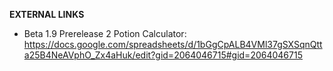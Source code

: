 **EXTERNAL LINKS**
- Beta 1.9 Prerelease 2 Potion Calculator: https://docs.google.com/spreadsheets/d/1bGgCpALB4VMl37gSXSqnQtta25B4NeAVphO_Zx4aHuk/edit?gid=2064046715#gid=2064046715
